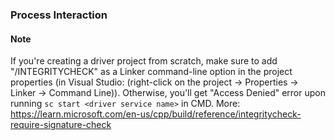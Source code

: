### 

### Process Interaction


#### Note
If you're creating a driver project from scratch, make sure to add "/INTEGRITYCHECK" as a Linker command-line option in the project properties (in Visual Studio: (right-click on the project -> Properties -> Linker -> Command Line)). Otherwise, you'll get "Access Denied" error upon running `sc start <driver service name>` in CMD. More: https://learn.microsoft.com/en-us/cpp/build/reference/integritycheck-require-signature-check



